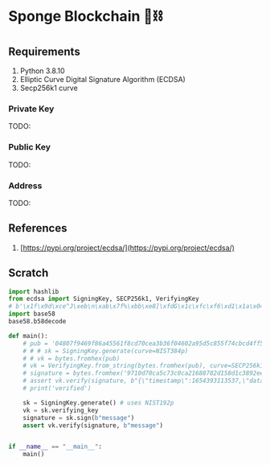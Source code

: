 # Sponge Blockchain 🧱⛓

## Requirements
1. Python 3.8.10
1. Elliptic Curve Digital Signature Algorithm (ECDSA)
1. Secp256k1 curve

### Private Key
TODO:

### Public Key
TODO:

### Address
TODO:

## References
1. [https://pypi.org/project/ecdsa/](https://pypi.org/project/ecdsa/)

## Scratch
```py
import hashlib
from ecdsa import SigningKey, SECP256k1, VerifyingKey
# b'\x1f\x9d\xce^J\xeb\n\xab\x7f%\xbb\xe8]\xfdG\x1c\xfc\xf6\xd1\x1a\x04\xd0\xdd\'q\xa5\xe0{\x88c\\\x18)\x87t\x10\xf6W"}\xc3\xdc3t\x97\xe3\xe4\x92'
import base58
base58.b58decode

def main():
    # pub = '04807f9469f86a45561f8cd70cea3b36f04602a95d5c855f74cbcd4ff5d7f6a5212aaa2e011f28c5c9a0a32013adee741400a3f064d43bda3f2f74cdc8f72ff617'
    # # # sk = SigningKey.generate(curve=NIST384p)
    # # vk = bytes.fromhex(pub)
    # vk = VerifyingKey.from_string(bytes.fromhex(pub), curve=SECP256k1)
    # signature = bytes.fromhex('9710d70ca5c73c0ca21688782d158d1c3892eef68063a4df83405c80f009192c5e90337b28bbeef1d13868d2033c0c005771da3b18cbbf87eb9c2d7fb3cc1093')
    # assert vk.verify(signature, b"{\"timestamp\":1654393113537,\"data\":\"a\"}", hashfunc=hashlib.sha256)
    # print('verified')

    sk = SigningKey.generate() # uses NIST192p
    vk = sk.verifying_key
    signature = sk.sign(b"message")
    assert vk.verify(signature, b"message")


if __name__ == "__main__":
    main()
```